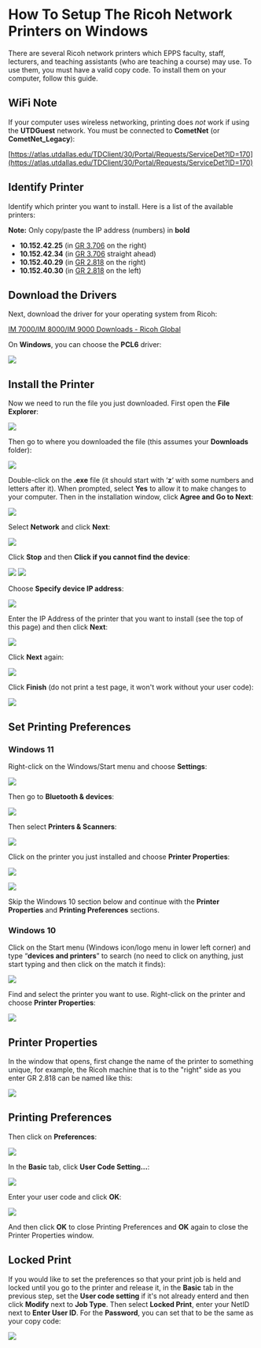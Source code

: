 How To Setup The Ricoh Network Printers on Windows
=================================================

There are several Ricoh network printers which EPPS faculty, staff, lecturers, and teaching assistants (who are teaching a course) may use. To use them, you must have a valid copy code. To install them on your computer, follow this guide.

## WiFi Note

If your computer uses wireless networking, printing does *not* work if using the **UTDGuest** network. You must be connected to **CometNet** (or **CometNet_Legacy**):

[https://atlas.utdallas.edu/TDClient/30/Portal/Requests/ServiceDet?ID=170](https://atlas.utdallas.edu/TDClient/30/Portal/Requests/ServiceDet?ID=170)

## Identify Printer

Identify which printer you want to install. Here is a list of the available printers:

**Note:** Only copy/paste the IP address (numbers) in **bold**

*   **10.152.42.25** (in [GR 3.706](https://map.concept3d.com/?id=1772#!m/550865) on the right)
*   **10.152.42.34** (in [GR 3.706](https://map.concept3d.com/?id=1772#!m/550865) straight ahead)
*   **10.152.40.29** (in [GR 2.818](https://map.concept3d.com/?id=1772#!m/550792) on the right)
*   **10.152.40.30** (in [GR 2.818](https://map.concept3d.com/?id=1772#!m/550792) on the left)

## Download the Drivers

Next, download the driver for your operating system from Ricoh:

[IM 7000/IM 8000/IM 9000 Downloads - Ricoh Global](http://support.ricoh.com/bb/html/dr_ut_e/re1/model/im7000/im7000.htm)

On **Windows**, you can choose the **PCL6** driver:

![](/images/faq/ricoh-win/pcl6.png)

## <a name="#install"></a>Install the Printer

Now we need to run the file you just downloaded. First open the **File Explorer**:

![](/images/faq/Manual-Win10/1.png)

Then go to where you downloaded the file (this assumes your **Downloads** folder):

![](/images/faq/Manual-Win10/Drivers/downloads.png)

Double-click on the **.exe** file (it should start with ‘**z**‘ with some numbers and letters after it). When prompted, select **Yes** to allow it to make changes to your computer. Then in the installation window, click **Agree and Go to Next**:

![](/images/faq/ricoh-win/RV_SETUP_1.png)

Select **Network** and click **Next**:

![](/images/faq/ricoh-win/RV_SETUP_2.png)

Click **Stop** and then **Click if you cannot find the device**:

![](/images/faq/ricoh-win/RV_SETUP_3.png)
![](/images/faq/ricoh-win/RV_SETUP_4.png)

Choose **Specify device IP address**:

![](/images/faq/ricoh-win/RV_SETUP_5.png)

Enter the IP Address of the printer that you want to install (see the top of this page) and then click **Next**:

![](/images/faq/ricoh-win/RV_SETUP_6.png)

Click **Next** again:

![](/images/faq/ricoh-win/RV_SETUP_7.png)

Click **Finish** (do not print a test page, it won't work without your user code):

![](/images/faq/ricoh-win/RV_SETUP_8.png)


## <a name="printing-prefs"></a>Set Printing Preferences

### Windows 11

Right-click on the Windows/Start menu and choose **Settings**:

![](/images/faq/ricoh-win/win11-settings-1.png)

Then go to **Bluetooth & devices**:

![](/images/faq/ricoh-win/win11-settings.png)

Then select **Printers & Scanners**:

![](/images/faq/Win11-Printers-and-Scanners.png)

Click on the printer you just installed and choose **Printer Properties**:

![](/images/faq/ricoh-win/listofprinters.png)

![](/images/faq/ricoh-win/win11-printer-properties.png)

Skip the Windows 10 section below and continue with the **Printer Properties** and **Printing Preferences** sections.

### Windows 10

Click on the Start menu (Windows icon/logo menu in lower left corner) and type “**devices and printers**” to search (no need to click on anything, just start typing and then click on the match it finds):

![](/images/faq/win10-devices-and-printers.png)

Find and select the printer you want to use. Right-click on the printer and choose **Printer Properties**:

![](/images/faq/ricoh-win/win10-printer-properties.png)

## Printer Properties

In the window that opens, first change the name of the printer to something unique, for example, the Ricoh machine that is to the "right" side as you enter GR 2.818 can be named like this:

![](/images/faq/ricoh-win/change-printer-name.png)

## Printing Preferences

Then click on **Preferences**:

![](/images/faq/ricoh-win/printer-preferences.png)

In the **Basic** tab, click **User Code Setting...**:

![](/images/faq/ricoh-win/user-code-setting.png)

Enter your user code and click **OK**:

![](/images/faq/ricoh-win/user-code.png)

And then click **OK** to close Printing Preferences and **OK** again to close the Printer Properties window.

## Locked Print

If you would like to set the preferences so that your print job is held and locked until you go to the printer and release it, in the **Basic** tab in the previous step, set the **User code setting** if it's not already enterd and then click **Modify** next to **Job Type**. Then select **Locked Print**, enter your NetID next to **Enter User ID**. For the **Password**, you can set that to be the same as your copy code:

![](/images/faq/ricoh-win/locked-print.png)
